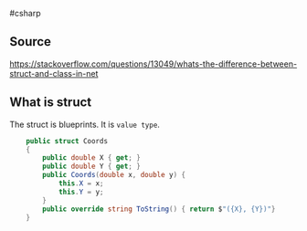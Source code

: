 #csharp 

## Source
https://stackoverflow.com/questions/13049/whats-the-difference-between-struct-and-class-in-net

## What is struct
The struct is blueprints. It is `value type`.

```csharp
    public struct Coords
    {
        public double X { get; }
        public double Y { get; }
        public Coords(double x, double y) {
            this.X = x;
            this.Y = y;
        }
        public override string ToString() { return $"({X}, {Y})"}
    }
```

